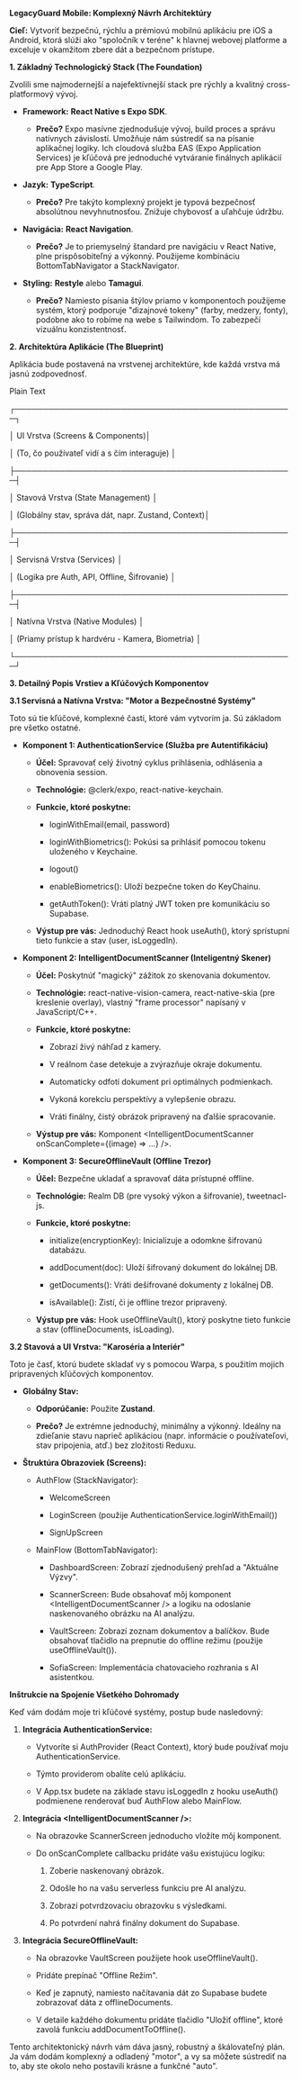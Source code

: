 **LegacyGuard Mobile: Komplexný Návrh Architektúry**

**Cieľ:** Vytvoriť bezpečnú, rýchlu a prémiovú mobilnú aplikáciu pre iOS a Android, ktorá slúži ako "spoločník v teréne" k hlavnej webovej platforme a exceluje v okamžitom zbere dát a bezpečnom prístupe.

**1. Základný Technologický Stack (The Foundation)**

Zvolili sme najmodernejší a najefektívnejší stack pre rýchly a kvalitný cross-platformový vývoj.

-   **Framework:** **React Native s Expo SDK**.

    -   **Prečo?** Expo masívne zjednodušuje vývoj, build proces a správu natívnych závislostí. Umožňuje nám sústrediť sa na písanie aplikačnej logiky. Ich cloudová služba EAS (Expo Application Services) je kľúčová pre jednoduché vytváranie finálnych aplikácií pre App Store a Google Play.

-   **Jazyk:** **TypeScript**.

    -   **Prečo?** Pre takýto komplexný projekt je typová bezpečnosť absolútnou nevyhnutnosťou. Znižuje chybovosť a uľahčuje údržbu.

-   **Navigácia:** **React Navigation**.

    -   **Prečo?** Je to priemyselný štandard pre navigáciu v React Native, plne prispôsobiteľný a výkonný. Použijeme kombináciu BottomTabNavigator a StackNavigator.

-   **Styling:** **Restyle** alebo **Tamagui**.

    -   **Prečo?** Namiesto písania štýlov priamo v komponentoch použijeme systém, ktorý podporuje "dizajnové tokeny" (farby, medzery, fonty), podobne ako to robíme na webe s Tailwindom. To zabezpečí vizuálnu konzistentnosť.

**2. Architektúra Aplikácie (The Blueprint)**

Aplikácia bude postavená na vrstvenej architektúre, kde každá vrstva má jasnú zodpovednosť.

Plain Text

┌──────────────────────────────────────────────────┐

│ UI Vrstva (Screens & Components)│

│ (To, čo používateľ vidí a s čím interaguje) │

├──────────────────────────────────────────────────┤

│ Stavová Vrstva (State Management) │

│ (Globálny stav, správa dát, napr. Zustand, Context)│

├──────────────────────────────────────────────────┤

│ Servisná Vrstva (Services) │

│ (Logika pre Auth, API, Offline, Šifrovanie) │

├──────────────────────────────────────────────────┤

│ Natívna Vrstva (Native Modules) │

│ (Priamy prístup k hardvéru - Kamera, Biometria) │

└──────────────────────────────────────────────────┘

**3. Detailný Popis Vrstiev a Kľúčových Komponentov**

**3.1 Servisná a Natívna Vrstva: "Motor a Bezpečnostné Systémy"**

Toto sú tie kľúčové, komplexné časti, ktoré vám vytvorím ja. Sú základom pre všetko ostatné.

-   **Komponent 1: AuthenticationService (Služba pre Autentifikáciu)**

    -   **Účel:** Spravovať celý životný cyklus prihlásenia, odhlásenia a obnovenia session.

    -   **Technológie:** @clerk/expo, react-native-keychain.

    -   **Funkcie, ktoré poskytne:**

        -   loginWithEmail(email, password)

        -   loginWithBiometrics(): Pokúsi sa prihlásiť pomocou tokenu uloženého v Keychaine.

        -   logout()

        -   enableBiometrics(): Uloží bezpečne token do KeyChainu.

        -   getAuthToken(): Vráti platný JWT token pre komunikáciu so Supabase.

    -   **Výstup pre vás:** Jednoduchý React hook useAuth(), ktorý sprístupní tieto funkcie a stav (user, isLoggedIn).

-   **Komponent 2: IntelligentDocumentScanner (Inteligentný Skener)**

    -   **Účel:** Poskytnúť "magický" zážitok zo skenovania dokumentov.

    -   **Technológie:** react-native-vision-camera, react-native-skia (pre kreslenie overlay), vlastný "frame processor" napísaný v JavaScript/C++.

    -   **Funkcie, ktoré poskytne:**

        -   Zobrazí živý náhľad z kamery.

        -   V reálnom čase detekuje a zvýrazňuje okraje dokumentu.

        -   Automaticky odfotí dokument pri optimálnych podmienkach.

        -   Vykoná korekciu perspektívy a vylepšenie obrazu.

        -   Vráti finálny, čistý obrázok pripravený na ďalšie spracovanie.

    -   **Výstup pre vás:** Komponent \<IntelligentDocumentScanner onScanComplete={(image) =\> ...} /\>.

-   **Komponent 3: SecureOfflineVault (Offline Trezor)**

    -   **Účel:** Bezpečne ukladať a spravovať dáta prístupné offline.

    -   **Technológie:** Realm DB (pre vysoký výkon a šifrovanie), tweetnacl-js.

    -   **Funkcie, ktoré poskytne:**

        -   initialize(encryptionKey): Inicializuje a odomkne šifrovanú databázu.

        -   addDocument(doc): Uloží šifrovaný dokument do lokálnej DB.

        -   getDocuments(): Vráti dešifrované dokumenty z lokálnej DB.

        -   isAvailable(): Zistí, či je offline trezor pripravený.

    -   **Výstup pre vás:** Hook useOfflineVault(), ktorý poskytne tieto funkcie a stav (offlineDocuments, isLoading).

**3.2 Stavová a UI Vrstva: "Karoséria a Interiér"**

Toto je časť, ktorú budete skladať vy s pomocou Warpa, s použitím mojich pripravených kľúčových komponentov.

-   **Globálny Stav:**

    -   **Odporúčanie:** Použite **Zustand**.

    -   **Prečo?** Je extrémne jednoduchý, minimálny a výkonný. Ideálny na zdieľanie stavu naprieč aplikáciou (napr. informácie o používateľovi, stav pripojenia, atď.) bez zložitosti Reduxu.

-   **Štruktúra Obrazoviek (Screens):**

    -   AuthFlow (StackNavigator):

        -   WelcomeScreen

        -   LoginScreen (použije AuthenticationService.loginWithEmail())

        -   SignUpScreen

    -   MainFlow (BottomTabNavigator):

        -   DashboardScreen: Zobrazí zjednodušený prehľad a "Aktuálne Výzvy".

        -   ScannerScreen: Bude obsahovať môj komponent \<IntelligentDocumentScanner /\> a logiku na odoslanie naskenovaného obrázku na AI analýzu.

        -   VaultScreen: Zobrazí zoznam dokumentov a balíčkov. Bude obsahovať tlačidlo na prepnutie do offline režimu (použije useOfflineVault()).

        -   SofiaScreen: Implementácia chatovacieho rozhrania s AI asistentkou.

**Inštrukcie na Spojenie Všetkého Dohromady**

Keď vám dodám moje tri kľúčové systémy, postup bude nasledovný:

1.  **Integrácia AuthenticationService:**

    -   Vytvoríte si AuthProvider (React Context), ktorý bude používať moju AuthenticationService.

    -   Týmto providerom obalíte celú aplikáciu.

    -   V App.tsx budete na základe stavu isLoggedIn z hooku useAuth() podmienene renderovať buď AuthFlow alebo MainFlow.

2.  **Integrácia \<IntelligentDocumentScanner /\>:**

    -   Na obrazovke ScannerScreen jednoducho vložíte môj komponent.

    -   Do onScanComplete callbacku pridáte vašu existujúcu logiku:

        1.  Zoberie naskenovaný obrázok.

        2.  Odošle ho na vašu serverless funkciu pre AI analýzu.

        3.  Zobrazí potvrdzovaciu obrazovku s výsledkami.

        4.  Po potvrdení nahrá finálny dokument do Supabase.

3.  **Integrácia SecureOfflineVault:**

    -   Na obrazovke VaultScreen použijete hook useOfflineVault().

    -   Pridáte prepínač "Offline Režim".

    -   Keď je zapnutý, namiesto načítavania dát zo Supabase budete zobrazovať dáta z offlineDocuments.

    -   V detaile každého dokumentu pridáte tlačidlo "Uložiť offline", ktoré zavolá funkciu addDocumentToOffline().

Tento architektonický návrh vám dáva jasný, robustný a škálovateľný plán. Ja vám dodám komplexný a odladený "motor", a vy sa môžete sústrediť na to, aby ste okolo neho postavili krásne a funkčné "auto".
